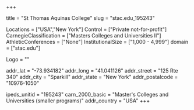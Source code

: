 
+++

title = "St Thomas Aquinas College"
slug = "stac.edu_195243"

Locations = ["USA","New York"]
Control = ["Private not-for-profit"]
CarnegieClassification = ["Masters Colleges and Universities II"]
AthleticConferences = ["None"]
InstitutionalSize = ["1,000 - 4,999"]
domain = ["stac.edu"]

Logo = ""

addr_lat = "-73.934182"
addr_long = "41.041126"
addr_street = "125 Rte 340"
addr_city = "Sparkill"
addr_state = "New York"
addr_postalcode = "10976-1050"

ipeds_unitid = "195243"
carn_2000_basic = "Master's Colleges and Universities (smaller programs)"
addr_country = "USA"
+++
    
